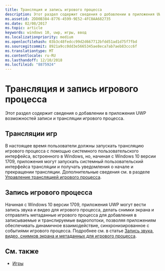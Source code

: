```yaml
---
title: Трансляция и запись игрового процесса
description: Этот раздел содержит сведения о добавлении в приложения UWP возможностей записи и трансляции игрового процесса.
ms.assetid: 2DD0B384-8776-4599-9E52-4FC0AA682735
ms.date: 02/08/2017
ms.topic: article
keywords: windows 10, uwp, игры, ввод
ms.localizationpriority: medium
ms.openlocfilehash: 03b3c48fedcc99d2d667712bfdd51ad1d75f7fbd
ms.sourcegitcommit: 8921a9cc0dd3e5665345ae8eca7ab7aeb83ccc6f
ms.translationtype: MT
ms.contentlocale: ru-RU
ms.lasthandoff: 12/10/2018
ms.locfileid: "8875924"
---
```

# <a name="game-broadcast-and-capture"></a>Трансляция и запись игрового процесса

Этот раздел содержит сведения о добавлении в приложения UWP возможностей записи и трансляции игрового процесса.

## <a name="game-broadcasting"></a>Трансляции игр
В настоящее время пользователи должны запускать трансляцию игрового процесса с помощью системного пользовательского интерфейса, встроенного в Windows, но, начиная с Windows 10 версии 1709, приложения могут запускать системный пользовательский интерфейса трансляции и получать уведомления о начале и прекращении трансляции. Дополнительные сведения см. в разделе [Управление трансляцией игрового процесса](manage-game-broadcasting.md).

## <a name="game-capture"></a>Запись игрового процесса
Начиная с Windows 10 версии 1709, приложения UWP могут вести запись звука и видео для игрового процесса, делать снимки экрана и отправлять метаданные игрового процесса для добавления в записываемые и транслируемые видеопотоки, позволяя приложениям обеспечивать динамичное взаимодействие, синхронизированное с событиями игрового процесса. Подробнее см. в статье [Запись звука, видео, снимков экрана и метаданных для игрового процесса](capture-game-audio-video-screenshots-and-metadata.md).



## <a name="see-also"></a>См. также

* [Игры](index.md)